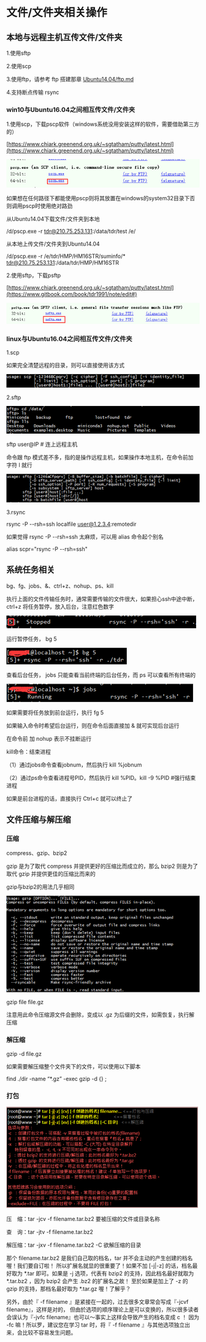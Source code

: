 # 文件/文件夹相关操作

## 本地与远程主机互传文件/文件夹

1.使用sftp

2.使用scp

3.使用ftp，请参考 ftp 搭建那章  [Ubuntu14.04/ftp.md](/Ubuntu14.04/ftp.md)

4.支持断点传输 rsync

### win10与Ubuntu16.04之间相互传文件/文件夹

1.使用scp，下载pscp软件（windows系统没用安装这样的软件，需要借助第三方的）

[https://www.chiark.greenend.org.uk/~sgtatham/putty/latest.html](https://www.chiark.greenend.org.uk/~sgtatham/putty/latest.html)

![](/Ubuntu14.04/assets/6_1.png)

如果想在任何路径下都能使用pscp则将其放置在windows的system32目录下否则调用pscp时使用绝对路劲

从Ubuntu14.04下载文件/文件夹到本地

/d/pscp.exe -r tdr@210.75.253.131:/data/tdr/test /e/

从本地上传文件/文件夹到Ubuntu14.04

/d/pscp.exe -r /e/tdr/HMP/HM16STR/suminfo/\* tdr@210.75.253.131:/data/tdr/HMP/HM16STR

2.使用sftp，下载psftp

[https://www.chiark.greenend.org.uk/~sgtatham/putty/latest.html](https://www.gitbook.com/book/tdr1991/note/edit#)

![](/Ubuntu14.04/assets/6_2.png)

### linux与Ubuntu16.04之间相互传文件/文件夹

1.scp

如果完全清楚远程的目录，则可以直接使用该方式

![](/Ubuntu14.04/assets/6_3.png)

2.sftp

![](/Ubuntu14.04/assets/6_4.png)

sftp user@IP   \# 连上远程主机

命令跟 ftp 模式差不多，指的是操作远程主机，如果操作本地主机，在命令前加 字符 l 就行

![](/Ubuntu14.04/assets/6_5.png)

3.rsync

rsync -P --rsh=ssh localfile user@1.2.3.4:remotedir

如果觉得 rsync -P --rsh=ssh 太麻烦，可以用 alias 命令起个别名

alias scpr="rsync -P --rsh=ssh"

## 系统任务相关

bg、fg、jobs、&、ctrl+z、nohup、ps、kill

执行上面的文件传输任务时，通常需要传输的文件很大，如果担心ssh中途中断，ctrl+z 将任务暂停，放入后台，注意红色数字

![](/Ubuntu14.04/assets/6_7.png)

运行暂停任务， bg 5

![](/Ubuntu14.04/assets/6_8.png)

查看后台任务， jobs 只能查看当前终端的后台任务，而 ps 可以查看所有终端的

![](/Ubuntu14.04/assets/6_9.png)

如果需要将任务放到前台运行，执行  fg 5

如果输入命令时希望后台运行，则在命令后面直接加  &  就可实现后台运行

在命令前 加 nohup  表示不挂断运行

kill命令：结束进程

（1）通过jobs命令查看jobnum，然后执行   kill %jobnum

（2）通过ps命令查看进程号PID，然后执行  kill %PID。kill -9 %PID    \#强行结束进程

如果是前台进程的话，直接执行 Ctrl+c 就可以终止了

## 文件压缩与解压缩

### 压缩

compress、gzip、bzip2

gzip 是为了取代 compress 并提供更好的压缩比而成立的，那么 bzip2 则是为了取代 gzip 并提供更佳的压缩比而来的

gzip与bzip2的用法几乎相同

![](/Ubuntu14.04/assets/6_6.png)

gzip file file.gz

注意用此命令压缩源文件会删除，变成以 .gz 为后缀的文件，如需恢复，执行解压缩

### 解压缩

gzip -d file.gz

如果需要解压缩整个文件夹下的文件，可以使用以下脚本

find ./dir -name “\*.gz” -exec gzip -d {} \;

### 打包

![](/Ubuntu14.04/assets/6_10.png)

压　缩：tar -jcv -f filename.tar.bz2 要被压缩的文件或目录名称

查　询：tar -jtv -f filename.tar.bz2

解压缩：tar -jxv -f filename.tar.bz2 -C 欲解压缩的目录

那个 filename.tar.bz2 是我们自己取的档名，tar 并不会主动的产生创建的档名喔！我们要自订啦！ 所以扩展名就显的很重要了！如果不加 \[-j\|-z\] 的话，档名最好取为 \*.tar 即可。如果是 -j 选项，代表有 bzip2 的支持，因此档名最好就取为 \*.tar.bz2 ，因为 bzip2 会产生 .bz2 的扩展名之故！ 至於如果是加上了 -z 的 gzip 的支持，那档名最好取为 \*.tar.gz 喔！了解乎？

另外，由於『 -f filename 』是紧接在一起的，过去很多文章常会写成『-jcvf filename』，这样是对的， 但由於选项的顺序理论上是可以变换的，所以很多读者会误认为『-jvfc filename』也可以～事实上这样会导致产生的档名变成 c ！ 因为 -fc 嘛！所以罗，建议您在学习 tar 时，将『 -f filename 』与其他选项独立出来，会比较不容易发生问题。

